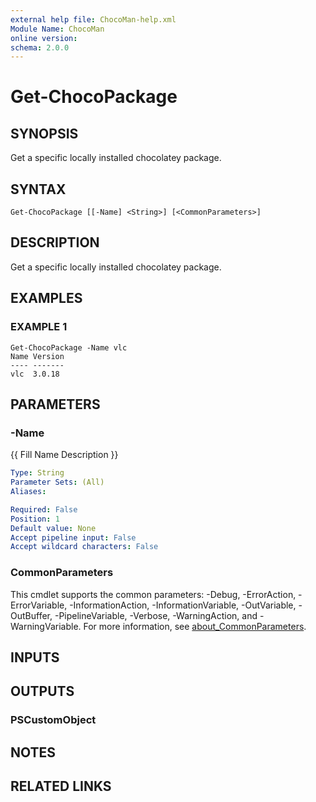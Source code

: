 ```yaml
---
external help file: ChocoMan-help.xml
Module Name: ChocoMan
online version:
schema: 2.0.0
---
```


# Get-ChocoPackage

## SYNOPSIS
Get a specific locally installed chocolatey package.

## SYNTAX

```
Get-ChocoPackage [[-Name] <String>] [<CommonParameters>]
```

## DESCRIPTION
Get a specific locally installed chocolatey package.

## EXAMPLES

### EXAMPLE 1
```
Get-ChocoPackage -Name vlc
Name Version
---- -------
vlc  3.0.18
```

## PARAMETERS

### -Name
{{ Fill Name Description }}

```yaml
Type: String
Parameter Sets: (All)
Aliases:

Required: False
Position: 1
Default value: None
Accept pipeline input: False
Accept wildcard characters: False
```

### CommonParameters
This cmdlet supports the common parameters: -Debug, -ErrorAction, -ErrorVariable, -InformationAction, -InformationVariable, -OutVariable, -OutBuffer, -PipelineVariable, -Verbose, -WarningAction, and -WarningVariable. For more information, see [about_CommonParameters](http://go.microsoft.com/fwlink/?LinkID=113216).

## INPUTS

## OUTPUTS

### PSCustomObject
## NOTES

## RELATED LINKS

